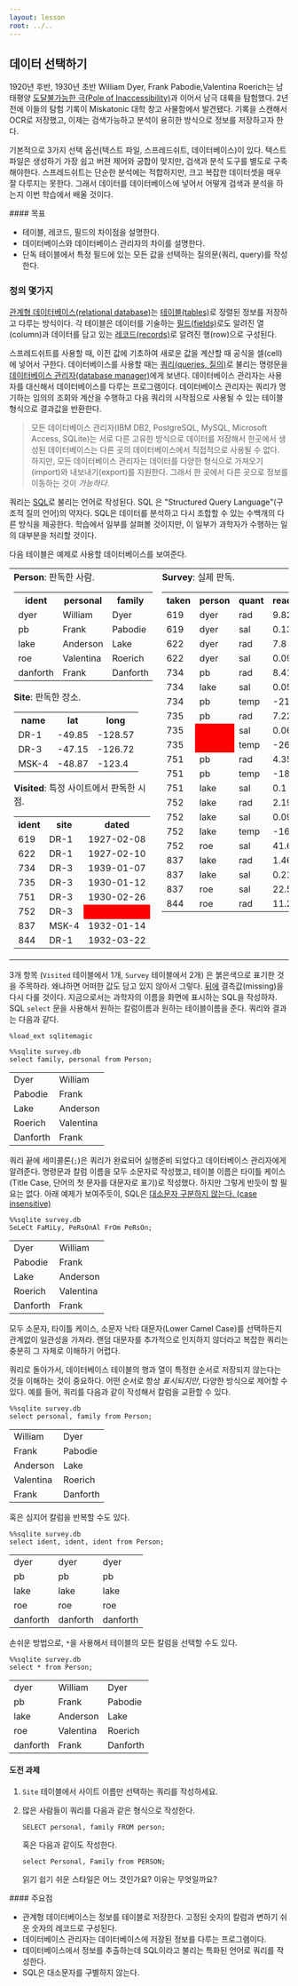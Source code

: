 ```yaml
---
layout: lesson
root: ../..
---
```


## 데이터 선택하기


1920년 후반, 1930년 초반 William Dyer, Frank Pabodie,Valentina Roerich는 남태평양 [도달불가능한 극(Pole of Inaccessibility)](http://en.wikipedia.org/wiki/Pole_of_inaccessibility)과 이어서 남극 대륙을 탐험했다.
2년 전에 이들의 탐험 기록이 Miskatonic 대학 창고 사물함에서 발견됐다. 
기록을 스캔해서 OCR로 저장했고, 이제는 검색가능하고 분석이 용히한 방식으로 정보를 저장하고자 한다.

기본적으로 3가지 선택 옵션(텍스트 파일, 스프레드쉬트, 데이터베이스)이 있다. 
텍스트 파일은 생성하기 가장 쉽고 버젼 제어와 궁합이 맞지만, 검색과 분석 도구를 별도로 구축해야한다.
스프레드쉬트는 단순한 분석에는 적합하지만, 크고 복잡한 데이터셋을 매우 잘 다루지는 못한다.
그래서 데이터를 데이터베이스에 넣어서 어떻게 검색과 분석을 하는지 이번 학습에서 배울 것이다.


<div class="objectives" markdown="1">
#### 목표

*   테이블, 레코드, 필드의 차이점을 설명한다.
*   데이터베이스와 데이터베이스 관리자의 차이를 설명한다.
*   단독 테이블에서 특정 필드에 있는 모든 값을 선택하는 질의문(쿼리, query)를 작성한다.
</div>

### 정의 몇가지


[관계형 데이터베이스(relational database)](../../gloss.html#relational-database)는 
[테이블(tables)](../../gloss.html#table)로 정렬된 정보를 저장하고 다루는 방식이다.
각 테이블은 데이터를 기술하는 [필드(fields)](../../gloss.html#field)로도 알려진 열(column)과
데이터를 담고 있는 [레코드(records)](../../gloss.html#record)로 알려진 행(row)으로 구성된다.

스프레드쉬트를 사용할 때, 이전 값에 기초하여 새로운 값을 계산할 때 공식을 셀(cell)에 넣어서 구한다.
데이터베이스를 사용할 때는 [쿼리(queries, 질의)](../../gloss.html#query)로 불리는 명령문을 
[데이터베이스 관리자(database manager)](../../gloss.html#database-manager)에게 보낸다.
데이터베이스 관리자는 사용자를 대신해서 데이터베이스를 다루는 프로그램이다.
데이터베이스 관리자는 쿼리가 명기하는 임의의 조회와 계산을 수행하고 다음 쿼리의 시작점으로 사용될 수 있는
테이블 형식으로 결과값을 반환한다.

> 모든 데이터베이스 관리자(IBM DB2, PostgreSQL, MySQL, Microsoft Access, SQLite)는
> 서로 다른 고유한 방식으로 데이터를 저장해서 한곳에서 생성된 데이터베이스는 다른 곳의 데이터베이스에서
> 직접적으로 사용될 수 없다. 하지만, 모든 데이터베이스 관리자는 데이터를 다양한 형식으로 가져오기(import)와 내보내기(export)를 지원한다.
> 그래서 한 곳에서 다른 곳으로 정보를 이동하는 것이 *가능하다*.

쿼리는 [SQL](../../gloss.html#sql)로 불리는 언어로 작성된다.
SQL 은 "Structured Query Language"(구조적 질의 언어)의 약자다.
SQL은 데이터를 분석하고 다시 조합할 수 있는 수백개의 다른 방식을 제공한다.
학습에서 일부를 살펴볼 것이지만, 이 일부가 과학자가 수행하는 일의 대부분을 처리할 것이다.

다음 테이블은 예제로 사용할 데이터베이스를 보여준다.


<table>
<tr>
<td valign="top">
<strong>Person</strong>: 판독한 사람.

<table>
  <tr> <th>ident</th> <th>personal</th> <th>family</th> </tr>
  <tr> <td>dyer</td> <td>William</td> <td>Dyer</td> </tr>
  <tr> <td>pb</td> <td>Frank</td> <td>Pabodie</td> </tr>
  <tr> <td>lake</td> <td>Anderson</td> <td>Lake</td> </tr>
  <tr> <td>roe</td> <td>Valentina</td> <td>Roerich</td> </tr>
  <tr> <td>danforth</td> <td>Frank</td> <td>Danforth</td> </tr>
</table>

<strong>Site</strong>: 판독한 장소.

<table>
  <tr> <th>name</th> <th>lat</th> <th>long</th> </tr>
  <tr> <td>DR-1</td> <td>-49.85</td> <td>-128.57</td> </tr>
  <tr> <td>DR-3</td> <td>-47.15</td> <td>-126.72</td> </tr>
  <tr> <td>MSK-4</td> <td>-48.87</td> <td>-123.4</td> </tr>
</table>

<strong>Visited</strong>: 특정 사이트에서 판독한 시점.

<table>
  <tr> <th>ident</th> <th>site</th> <th>dated</th> </tr>
  <tr> <td>619</td> <td>DR-1</td> <td>1927-02-08</td> </tr>
  <tr> <td>622</td> <td>DR-1</td> <td>1927-02-10</td> </tr>
  <tr> <td>734</td> <td>DR-3</td> <td>1939-01-07</td> </tr>
  <tr> <td>735</td> <td>DR-3</td> <td>1930-01-12</td> </tr>
  <tr> <td>751</td> <td>DR-3</td> <td>1930-02-26</td> </tr>
  <tr> <td>752</td> <td>DR-3</td> <td bgcolor="red">&nbsp;</td> </tr>
  <tr> <td>837</td> <td>MSK-4</td> <td>1932-01-14</td> </tr>
  <tr> <td>844</td> <td>DR-1</td> <td>1932-03-22</td> </tr>
</table>
</td>
<td valign="top">
<strong>Survey</strong>: 실제 판독.

<table>
  <tr> <th>taken</th> <th>person</th> <th>quant</th> <th>reading</th> </tr>
  <tr> <td>619</td> <td>dyer</td> <td>rad</td> <td>9.82</td> </tr>
  <tr> <td>619</td> <td>dyer</td> <td>sal</td> <td>0.13</td> </tr>
  <tr> <td>622</td> <td>dyer</td> <td>rad</td> <td>7.8</td> </tr>
  <tr> <td>622</td> <td>dyer</td> <td>sal</td> <td>0.09</td> </tr>
  <tr> <td>734</td> <td>pb</td> <td>rad</td> <td>8.41</td> </tr>
  <tr> <td>734</td> <td>lake</td> <td>sal</td> <td>0.05</td> </tr>
  <tr> <td>734</td> <td>pb</td> <td>temp</td> <td>-21.5</td> </tr>
  <tr> <td>735</td> <td>pb</td> <td>rad</td> <td>7.22</td> </tr>
  <tr> <td>735</td> <td bgcolor="red">&nbsp;</td> <td>sal</td> <td>0.06</td> </tr>
  <tr> <td>735</td> <td bgcolor="red">&nbsp;</td> <td>temp</td> <td>-26.0</td> </tr>
  <tr> <td>751</td> <td>pb</td> <td>rad</td> <td>4.35</td> </tr>
  <tr> <td>751</td> <td>pb</td> <td>temp</td> <td>-18.5</td> </tr>
  <tr> <td>751</td> <td>lake</td> <td>sal</td> <td>0.1</td> </tr>
  <tr> <td>752</td> <td>lake</td> <td>rad</td> <td>2.19</td> </tr>
  <tr> <td>752</td> <td>lake</td> <td>sal</td> <td>0.09</td> </tr>
  <tr> <td>752</td> <td>lake</td> <td>temp</td> <td>-16.0</td> </tr>
  <tr> <td>752</td> <td>roe</td> <td>sal</td> <td>41.6</td> </tr>
  <tr> <td>837</td> <td>lake</td> <td>rad</td> <td>1.46</td> </tr>
  <tr> <td>837</td> <td>lake</td> <td>sal</td> <td>0.21</td> </tr>
  <tr> <td>837</td> <td>roe</td> <td>sal</td> <td>22.5</td> </tr>
  <tr> <td>844</td> <td>roe</td> <td>rad</td> <td>11.25</td> </tr>
</table>
</td>
</tr>
</table>


3개 항목 (`Visited` 테이블에서 1개, `Survey` 테이블에서 2개) 은 붉은색으로 표기한 것을 주목하라.
왜냐하면 어떠한 값도 담고 있지 않아서 그렇다. [뒤에](#s:null) 결측값(missing)을 다시 다룰 것이다.
지금으로서는 과학자의 이름을 화면에 표시하는 SQL을 작성하자. 
SQL `select` 문을 사용해서 원하는 칼럼이름과 원하는 테이블이름을 준다.
쿼리와 결과는 다음과 같다.


<pre class="in"><code>%load_ext sqlitemagic</code></pre>


<pre class="in"><code>%%sqlite survey.db
select family, personal from Person;</code></pre>

<div class="out"><table>
<tr><td>Dyer</td><td>William</td></tr>
<tr><td>Pabodie</td><td>Frank</td></tr>
<tr><td>Lake</td><td>Anderson</td></tr>
<tr><td>Roerich</td><td>Valentina</td></tr>
<tr><td>Danforth</td><td>Frank</td></tr>
</table></div>


쿼리 끝에 세미콜론(`;`)은 쿼리가 완료되어 실행준비 되었다고 데이터베이스 관리자에게 알려준다.
명령문과 칼럼 이름을 모두 소문자로 작성했고, 테이블 이름은 타이틀 케이스(Title Case, 단어의 첫 문자를 대문자로 표기)로 작성했다.
하지만 그렇게 반듯이 할 필요는 없다. 아래 예제가 보여주듯이, SQL은 [대소문자 구분하지 않는다. (case insensitive)](../../gloss.html#case-insensitive)


<pre class="in"><code>%%sqlite survey.db
SeLeCt FaMiLy, PeRsOnAl FrOm PeRsOn;</code></pre>

<div class="out"><table>
<tr><td>Dyer</td><td>William</td></tr>
<tr><td>Pabodie</td><td>Frank</td></tr>
<tr><td>Lake</td><td>Anderson</td></tr>
<tr><td>Roerich</td><td>Valentina</td></tr>
<tr><td>Danforth</td><td>Frank</td></tr>
</table></div>


모두 소문자, 타이틀 케이스, 소문자 낙타 대문자(Lower Camel Case)를 선택하든지 관계없이 일관성을 가져라.
랜덤 대문자를 추가적으로 인지하지 않더라고 복잡한 쿼리는 충분히 그 자체로 이해하기 어렵다.


쿼리로 돌아가서, 데이터베이스 테이블의 행과 열이 특정한 순서로 저장되지 않는다는 것을 이해하는 것이 중요하다.
어떤 순서로 항상 *표시되지만*, 다양한 방식으로 제어할 수 있다.
예를 들어, 쿼리를 다음과 같이 작성해서 칼럼을 교환할 수 있다.


<pre class="in"><code>%%sqlite survey.db
select personal, family from Person;</code></pre>

<div class="out"><table>
<tr><td>William</td><td>Dyer</td></tr>
<tr><td>Frank</td><td>Pabodie</td></tr>
<tr><td>Anderson</td><td>Lake</td></tr>
<tr><td>Valentina</td><td>Roerich</td></tr>
<tr><td>Frank</td><td>Danforth</td></tr>
</table></div>


혹은 심지어 칼럼을 반복할 수도 있다.


<pre class="in"><code>%%sqlite survey.db
select ident, ident, ident from Person;</code></pre>

<div class="out"><table>
<tr><td>dyer</td><td>dyer</td><td>dyer</td></tr>
<tr><td>pb</td><td>pb</td><td>pb</td></tr>
<tr><td>lake</td><td>lake</td><td>lake</td></tr>
<tr><td>roe</td><td>roe</td><td>roe</td></tr>
<tr><td>danforth</td><td>danforth</td><td>danforth</td></tr>
</table></div>


손쉬운 방법으로, `*`을 사용해서 테이블의 모든 칼럼을 선택할 수도 있다.


<pre class="in"><code>%%sqlite survey.db
select * from Person;</code></pre>

<div class="out"><table>
<tr><td>dyer</td><td>William</td><td>Dyer</td></tr>
<tr><td>pb</td><td>Frank</td><td>Pabodie</td></tr>
<tr><td>lake</td><td>Anderson</td><td>Lake</td></tr>
<tr><td>roe</td><td>Valentina</td><td>Roerich</td></tr>
<tr><td>danforth</td><td>Frank</td><td>Danforth</td></tr>
</table></div>


#### 도전 과제

1.  `Site` 테이블에서 사이트 이름만 선택하는 쿼리를 작성하세요.

2.  많은 사람들이 쿼리를 다음과 같은 형식으로 작성한다.

    ~~~
    SELECT personal, family FROM person;
    ~~~

    혹은 다음과 같이도 작성한다.

    ~~~
    select Personal, Family from PERSON;
    ~~~

    읽기 쉽기 쉬운 스타일은 어느 것인가요? 이유는 무엇일까요?


<div class="keypoints" markdown="1">
#### 주요점

*   관계형 데이터베이스는 정보를 테이블로 저장한다. 고정된 숫자의 칼럼과 변하기 쉬운 숫자의 레코드로 구성된다.    
*   데이터베이스 관리자는 데이터베이스에 저장된 정보를 다루는 프로그램이다.
*   데이터베이스에서 정보를 추출하는데 SQL이라고 불리는 특화된 언어로 쿼리를 작성한다.
*   SQL은 대소문자를 구별하지 않는다.
</div>


<pre class="in"><code></code></pre>
